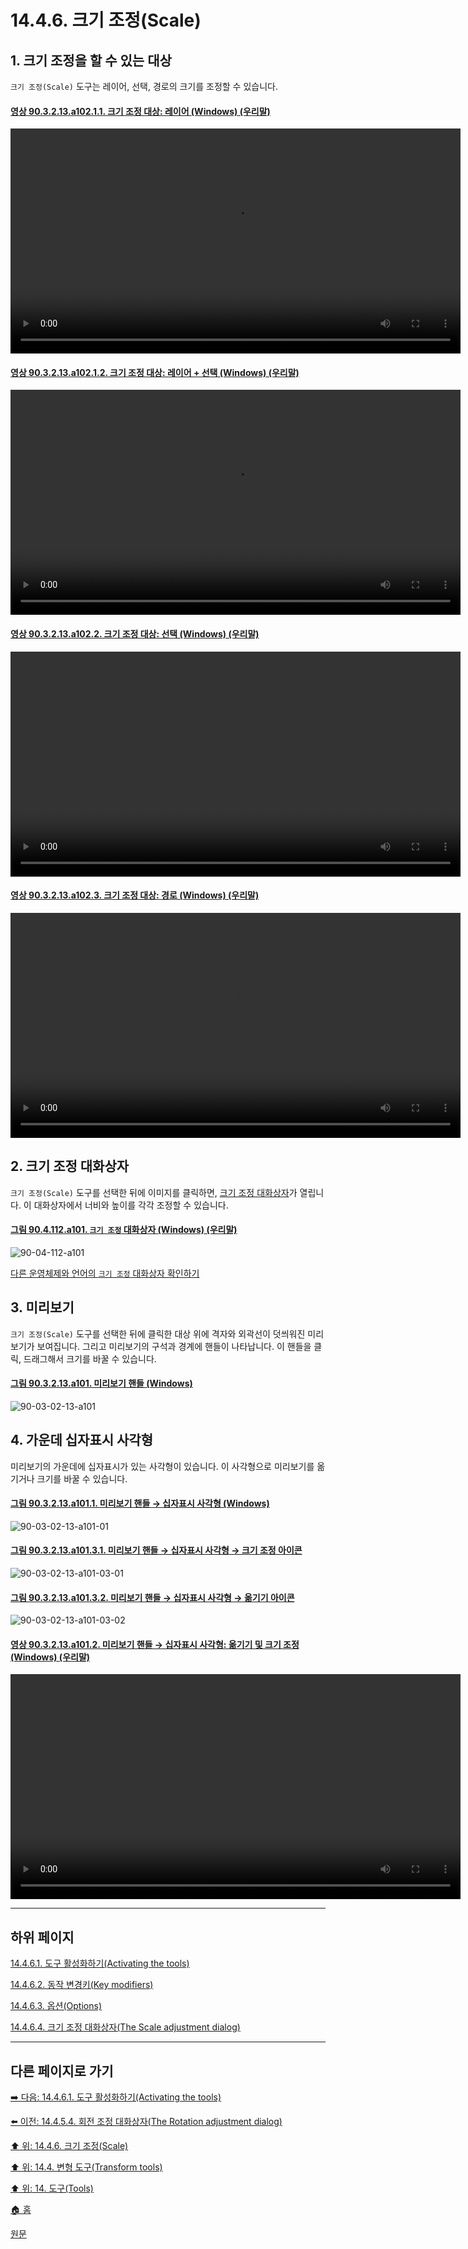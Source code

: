 # 14.4.6. 크기 조정(Scale)

<a id="14-04-06-s1"></a>

## 1. 크기 조정을 할 수 있는 대상
`크기 조정(Scale)` 도구는 레이어, 선택, 경로의 크기를 조정할 수 있습니다.

<a id="90-03-02-13-a102-01-01"></a>

#### [영상 90.3.2.13.a102.1.1. 크기 조정 대상: 레이어 (Windows) (우리말)](./90-03-02-13-scale.md#90-03-02-13-a102-01-01)
<video controls="controls" width="720" src="https://github.com/wonder13662/gimp/assets/15767104/92ea146e-8b5a-48a9-adc2-8af22ee69258"></video>

<a id="90-03-02-13-a102-01-02"></a>

#### [영상 90.3.2.13.a102.1.2. 크기 조정 대상: 레이어 + 선택 (Windows) (우리말)](./90-03-02-13-scale.md#90-03-02-13-a102-01-02)
<video controls="controls" width="720" src="https://github.com/wonder13662/gimp/assets/15767104/ca34071b-3411-43f8-8ae3-063c54014431"></video>

<a id="90-03-02-13-a102-02"></a>

#### [영상 90.3.2.13.a102.2. 크기 조정 대상: 선택 (Windows) (우리말)](./90-03-02-13-scale.md#90-03-02-13-a102-02)
<video controls="controls" width="720" src="https://github.com/wonder13662/gimp/assets/15767104/d1a275e9-215c-4cd8-8de5-b50580202b24"></video>

<a id="90-03-02-13-a102-03"></a>

#### [영상 90.3.2.13.a102.3. 크기 조정 대상: 경로 (Windows) (우리말)](./90-03-02-13-scale.md#90-03-02-13-a102-03)
<video controls="controls" width="720" src="https://github.com/wonder13662/gimp/assets/15767104/652614b2-b4a2-4e2a-873a-a2d5177c97e2"></video>

<a id="14-04-06-s2"></a>

## 2. 크기 조정 대화상자
`크기 조정(Scale)` 도구를 선택한 뒤에 이미지를 클릭하면, [크기 조정 대화상자](./14-04-06-04-scale_adjustment_dialog.md)가 열립니다. 이 대화상자에서 너비와 높이를 각각 조정할 수 있습니다.

<a id="90-04-112-a101"></a>

#### [그림 90.4.112.a101. `크기 조정` 대화상자 (Windows) (우리말)](./90-04-112-scale_adjustment.md#90-04-112-a101)
![90-04-112-a101](https://github.com/wonder13662/gimp/assets/15767104/4e7b58f0-e858-414a-be2b-ffd031635591)

[다른 운영체제와 언어의 `크기 조정` 대화상자 확인하기](./90-04-112-scale_adjustment.md#90-04-112-a102)

<a id="14-04-06-s3"></a>

## 3. 미리보기
`크기 조정(Scale)` 도구를 선택한 뒤에 클릭한 대상 위에 격자와 외곽선이 덧씌워진 미리보기가 보여집니다. 그리고 미리보기의 구석과 경계에 핸들이 나타납니다. 이 핸들을 클릭, 드래그해서 크기를 바꿀 수 있습니다.

<a id="90-03-02-13-a101"></a>

#### [그림 90.3.2.13.a101. 미리보기 핸들 (Windows)](./90-03-02-13-scale.md#90-03-02-13-a101)
![90-03-02-13-a101](https://github.com/wonder13662/gimp/assets/15767104/60e160c7-53de-48a5-ba97-fad00cafbca8)

<a id="14-04-06-s4"></a>

## 4. 가운데 십자표시 사각형
미리보기의 가운데에 십자표시가 있는 사각형이 있습니다. 이 사각형으로 미리보기를 옮기거나 크기를 바꿀 수 있습니다.

<a id="90-03-02-13-a101-01"></a>

#### [그림 90.3.2.13.a101.1. 미리보기 핸들 → 십자표시 사각형 (Windows)](./90-03-02-13-scale.md#90-03-02-13-a101-01)
![90-03-02-13-a101-01](https://github.com/wonder13662/gimp/assets/15767104/8ae5b67d-1d9b-4e6c-822d-c0480c12b3bf)

<a id="90-03-02-13-a101-03-01"></a>

#### [그림 90.3.2.13.a101.3.1. 미리보기 핸들 → 십자표시 사각형 → 크기 조정 아이콘](./90-03-02-13-scale.md#90-03-02-13-a101-03-01)
![90-03-02-13-a101-03-01](https://github.com/wonder13662/gimp/assets/15767104/1affb5cd-810f-460a-a1e5-543c8bdc13f1)

<a id="90-03-02-13-a101-03-02"></a>

#### [그림 90.3.2.13.a101.3.2. 미리보기 핸들 → 십자표시 사각형 → 옮기기 아이콘](./90-03-02-13-scale.md#90-03-02-13-a101-03-02)
![90-03-02-13-a101-03-02](https://github.com/wonder13662/gimp/assets/15767104/ae664514-54bd-4eb7-a213-d321486d4f18)

<a id="90-03-02-13-a101-02"></a>

#### [영상 90.3.2.13.a101.2. 미리보기 핸들 → 십자표시 사각형: 옮기기 및 크기 조정 (Windows) (우리말)](./90-03-02-13-scale.md#90-03-02-13-a101-02)
<video controls="controls" width="720" src="https://github.com/wonder13662/gimp/assets/15767104/ba2324ff-48a8-4352-9c95-2d15497469f9"></video>

***

## 하위 페이지

[14.4.6.1. 도구 활성화하기(Activating the tools)](./14-04-06-01-activating_the_tool.md)

[14.4.6.2. 동작 변경키(Key modifiers)](./14-04-06-02-key_modifiers.md)

[14.4.6.3. 옵션(Options)](./14-04-06-03-options.md)

[14.4.6.4. 크기 조정 대화상자(The Scale adjustment dialog)](./14-04-06-04-scale_adjustment_dialog.md)

***

## 다른 페이지로 가기

[➡️ 다음: 14.4.6.1. 도구 활성화하기(Activating the tools)](./14-04-06-01-activating_the_tool.md)

[⬅️ 이전: 14.4.5.4. 회전 조정 대화상자(The Rotation adjustment dialog)](./14-04-05-04-rotation_adjustment_dialog.md)

[⬆️ 위: 14.4.6. 크기 조정(Scale)](./14-04-06-00-scale.md)

[⬆️ 위: 14.4. 변형 도구(Transform tools)](./14-04-00-transform-tools.md)

[⬆️ 위: 14. 도구(Tools)](./14-00-tools.md)

[🏠 홈](./00-home.md)

[원문](https://docs.gimp.org/2.10/ko/gimp-tool-scale.html)